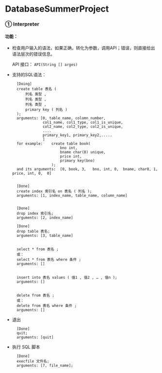 # DatabaseSummerProject

###  ① Interpreter ###

#### 功能： ####
+ 检查用户输入的语法，如果正确，转化为参数，调用API；错误，则直接给出语法层次的错误信息。

	API 接口：
		`API(String [] arges)`

+ 支持的SQL语法：
		
		[Doing]
		create table 表名 (
			列名 类型 ,
			列名 类型 ,
			列名 类型 ,
			primary key ( 列名 )
		);
		arguments: [0, table_name, colomn_number, 
					col1_name, col1_type, col1_is_unique,
					col2_name, col2_type, col2_is_unique,
					....
					primary_key1, primary_key2,.....	
					]
		for example: 	create table book( 
							bno int, 
							bname char(8) unique, 
							price int, 
							primary key(bno)
						);
		and its arguments:	[0, book, 3,   bno, int, 0,  bname, char8, 1,  price, int, 0,  0]		

						
		[Done]
		create index 索引名 on 表名 ( 列名 );		
		arguments: [1, index_name, table_name, column_name]

		
		[Done]
		drop index 索引名;
		arguments: [2, index_name]

		[Done]
		drop table 表名;
		arguments: [3, table_name]		

		
		select * from 表名 ;
		或：
		select * from 表名 where 条件 ;
		arguments: []	
		
		
		insert into 表名 values ( 值1 , 值2 , … , 值n );
		arguments: []	
		
		
		delete from 表名 ;
		或：
		delete from 表名 where 条件 ;
		arguments: []

+ 退出
		
		[Done]
		quit;
		arguments: [quit]
		

+ 执行 SQL 脚本
		
		[Done]
		execfile 文件名;
		arguments: [7, file_name];
